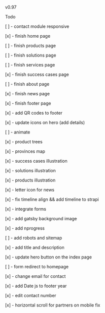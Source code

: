 v0.97

Todo

[ ] - contact module responsive

[x] - finish home page

[ ] - finish products page

[ ] - finish solutions page

[ ] - finish services page

[x] - finish success cases page

[ ] - finish about page

[x] - finish news page

[x] - finish footer page

[x] - add QR codes to footer

[x] - update icons on hero (add details)

[ ] - animate

[x] - product trees

[x] - provinces map

[x] - success cases illustration

[x] - solutions illustration

[x] - products illustration

[x] - letter icon for news

[x] - fix timeline align && add timeline to strapi

[x] - integrate forms

[x] - add gatsby background image

[x] - add nprogress

[ ] - add robots and sitemap

[x] - add title and description

[x] - update hero button on the index page

[ ] - form redirect to homepage

[x] - change email for contact

[x] - add Date js to footer year

[x] - edit contact number

[x] - horizontal scroll for partners on mobile fix
